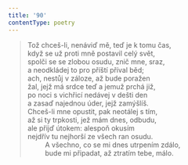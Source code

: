 ```yaml
---
title: '90'
contentType: poetry
---
```


> Tož chceš-li, nenáviď mě, teď je k tomu čas,  
> když se už proti mně postavil celý svět,  
> spolči se se zlobou osudu, znič mne, sraz,  
> a neodkládej to pro příští příval běd;  
> ach, nestůj v záloze, až bude poražen  
> žal, jejž má srdce teď a jemuž prchá již,  
> po noci s vichřicí nedávej v dešti den  
> a zasaď najednou úder, jejž zamýšlíš.  
> Chceš-li mne opustit, pak neotálej s tím,  
> až si ty trpkosti, jež mám dnes, odbudu,  
> ale přijď útokem: alespoň okusím  
> nejdřív tu nejhorší ze všech ran osudu.  
>          A všechno, co se mi dnes utrpením zdálo,  
>          bude mi připadat, až ztratím tebe, málo.
